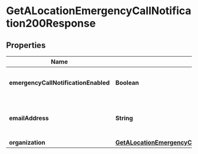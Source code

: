 

# GetALocationEmergencyCallNotification200Response


## Properties

| Name | Type | Description | Notes |
|------------ | ------------- | ------------- | -------------|
|**emergencyCallNotificationEnabled** | **Boolean** | When true sends an email to the specified email address when a call is made from this location to emergency services. |  [optional] |
|**emailAddress** | **String** | When &#x60;emergencyCallNotificationEnabled&#x60; is true, the emergency notification email is sent to the specified email address. |  [optional] |
|**organization** | [**GetALocationEmergencyCallNotification200ResponseOrganization**](GetALocationEmergencyCallNotification200ResponseOrganization.md) |  |  [optional] |



